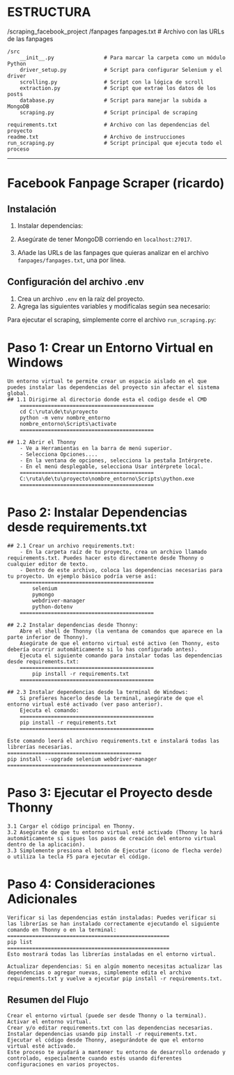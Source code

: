 # ESTRUCTURA

/scraping_facebook_project
	/fanpages
		fanpages.txt               # Archivo con las URLs de las fanpages

	/src
		__init__.py                # Para marcar la carpeta como un módulo Python
		driver_setup.py            # Script para configurar Selenium y el driver
		scrolling.py               # Script con la lógica de scroll
		extraction.py              # Script que extrae los datos de los posts
		database.py                # Script para manejar la subida a MongoDB
		scraping.py                # Script principal de scraping

	requirements.txt               # Archivo con las dependencias del proyecto
	readme.txt                     # Archivo de instrucciones
	run_scraping.py                # Script principal que ejecuta todo el proceso


----------------------------------------
# Facebook Fanpage Scraper (ricardo)

## Instalación

1. Instalar dependencias:

2. Asegúrate de tener MongoDB corriendo en `localhost:27017`.

3. Añade las URLs de las fanpages que quieras analizar en el archivo `fanpages/fanpages.txt`, una por línea.

## Configuración del archivo .env

1. Crea un archivo `.env` en la raíz del proyecto.
2. Agrega las siguientes variables y modifícalas según sea necesario:


Para ejecutar el scraping, simplemente corre el archivo `run_scraping.py`:


# Paso 1: Crear un Entorno Virtual en Windows
	Un entorno virtual te permite crear un espacio aislado en el que puedes instalar las dependencias del proyecto sin afectar el sistema global.
	## 1.1 Dirigirme al directorio donde esta el codigo desde el CMD 
		===========================================
		cd C:\ruta\de\tu\proyecto
		python -m venv nombre_entorno
		nombre_entorno\Scripts\activate
		===========================================

	## 1.2 Abrir el Thonny
		- Ve a Herramientas en la barra de menú superior.
		- Selecciona Opciones....
		- En la ventana de opciones, selecciona la pestaña Intérprete.
		- En el menú desplegable, selecciona Usar intérprete local.
		===========================================
		C:\ruta\de\tu\proyecto\nombre_entorno\Scripts\python.exe
		===========================================


# Paso 2: Instalar Dependencias desde requirements.txt
	## 2.1 Crear un archivo requirements.txt:
	 	- En la carpeta raíz de tu proyecto, crea un archivo llamado requirements.txt. Puedes hacer esto directamente desde Thonny o cualquier editor de texto.
	 	- Dentro de este archivo, coloca las dependencias necesarias para tu proyecto. Un ejemplo básico podría verse así:
	 	===========================================
			selenium
			pymongo
			webdriver-manager
			python-dotenv
		===========================================

	## 2.2 Instalar dependencias desde Thonny:
		Abre el shell de Thonny (la ventana de comandos que aparece en la parte inferior de Thonny).
		Asegúrate de que el entorno virtual esté activo (en Thonny, esto debería ocurrir automáticamente si lo has configurado antes).
		Ejecuta el siguiente comando para instalar todas las dependencias desde requirements.txt:
		===========================================
			pip install -r requirements.txt
		===========================================

	## 2.3 Instalar dependencias desde la terminal de Windows:
		Si prefieres hacerlo desde la terminal, asegúrate de que el entorno virtual esté activado (ver paso anterior).
		Ejecuta el comando:
		===========================================
		pip install -r requirements.txt
		===========================================

	Este comando leerá el archivo requirements.txt e instalará todas las librerías necesarias.
	===========================================
	pip install --upgrade selenium webdriver-manager
	===========================================

# Paso 3: Ejecutar el Proyecto desde Thonny
	3.1 Cargar el código principal en Thonny.
	3.2 Asegúrate de que tu entorno virtual esté activado (Thonny lo hará automáticamente si sigues los pasos de creación del entorno virtual dentro de la aplicación).
	3.3 Simplemente presiona el botón de Ejecutar (icono de flecha verde) o utiliza la tecla F5 para ejecutar el código.

# Paso 4: Consideraciones Adicionales
	Verificar si las dependencias están instaladas: Puedes verificar si las librerías se han instalado correctamente ejecutando el siguiente comando en Thonny o en la terminal:
	====================================================
	pip list
	====================================================
	Esto mostrará todas las librerías instaladas en el entorno virtual.

	Actualizar dependencias: Si en algún momento necesitas actualizar las dependencias o agregar nuevas, simplemente edita el archivo requirements.txt y vuelve a ejecutar pip install -r requirements.txt.


## Resumen del Flujo
	Crear el entorno virtual (puede ser desde Thonny o la terminal).
	Activar el entorno virtual.
	Crear y/o editar requirements.txt con las dependencias necesarias.
	Instalar dependencias usando pip install -r requirements.txt.
	Ejecutar el código desde Thonny, asegurándote de que el entorno virtual esté activado.
	Este proceso te ayudará a mantener tu entorno de desarrollo ordenado y controlado, especialmente cuando estés usando diferentes configuraciones en varios proyectos.

